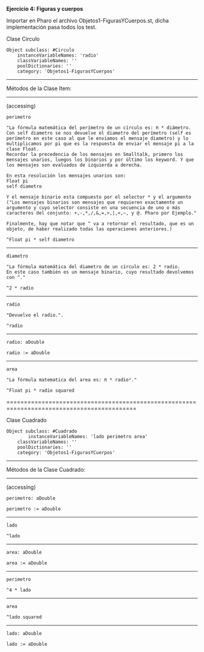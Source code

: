 **Ejercicio 4: Figuras y cuerpos**

Importar en Pharo el archivo Objetos1-FigurasYCuerpos.st, dicha implementación pasa todos los test.

Clase Circulo

    Object subclass: #Circulo
	    instanceVariableNames: 'radio'
	    classVariableNames: ''
	    poolDictionaries: ''
	    category: 'Objetos1-FigurasYCuerpos'

---------------------------------------------------------------------------------

Métodos de la Clase Item:

---------------------------------------------------------------------------------
(accessing)

    perimetro

    "La fórmula matemática del perímetro de un círculo es: π * diámetro.
    Con self diametro se nos devuelve el diametro del perímetro (self es perímetro en este caso al que le enviamos el mensaje diametro) y lo multiplicamos por pi que es la respuesta de enviar el mensaje pi a la clase Float.
    Recordar la precedencia de los mensajes en Smalltalk, primero los mensajes unarios, luegos los binarios y por último los keyword. Y que los mensajes son evaluados de izquierda a derecha.
    
    En esta resolución los mensajes unarios son:
    Float pi
    self diametro
    
    Y el mensaje binario esta compuesto por el selector * y el argumento ("Los mensajes binarios son mensajes que requieren exactamente un argumento y cuyo selector consiste en una secuencia de uno o más caracteres del conjunto: +,-,*,/,&,=,>,|,<,∼, y @. Pharo por Ejemplo."
    
    Finalmente, hay que notar que ^ va a retornar el resultado, que es un objeto, de haber realizado todas las operaciones anteriores.)
    
    ^Float pi * self diametro
 
-------------------------------------------------------------------------------------------

    diametro

    "La fórmula matemática del diametro de un círculo es: 2 * radio.
    En este caso también es un mensaje binario, cuyo resultado devolvemos con ^."
    
    ^2 * radio
    
-------------------------------------------------------------------------------------------

    radio

    "Devuelvo el radio.".
    
    ^radio

-------------------------------------------------------------------------------------------

    radio: aDouble

    radio := aDouble

-------------------------------------------------------------------------------------------

    area
    
    "La fórmula matematica del area es: π * radio²."
    
    ^Float pi * radio squared
    
===========================================================================================

Clase Cuadrado


    Object subclass: #Cuadrado
    	    instanceVariableNames: 'lado perimetro area'
	    classVariableNames: ''
	    poolDictionaries: ''
	    category: 'Objetos1-FigurasYCuerpos'

---------------------------------------------------------------------------------

Métodos de la Clase Cuadrado:

---------------------------------------------------------------------------------
(accessing)

    perimetro: aDouble

    perimetro := aDouble
    
---------------------------------------------------------------------------------

    lado

    ^lado

---------------------------------------------------------------------------------

    area: aDouble

    area := aDouble

---------------------------------------------------------------------------------

    perimetro

    ^4 * lado

---------------------------------------------------------------------------------

    area

    ^lado squared

---------------------------------------------------------------------------------

    lado: aDouble

    lado := aDouble

